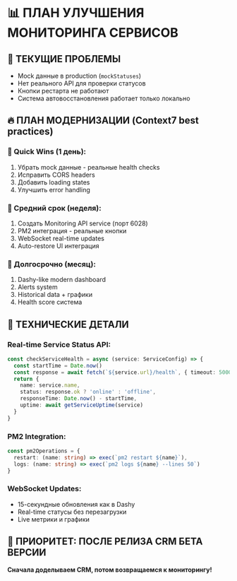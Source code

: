 # 📊 ПЛАН УЛУЧШЕНИЯ МОНИТОРИНГА СЕРВИСОВ

## 🚨 ТЕКУЩИЕ ПРОБЛЕМЫ
- Mock данные в production (`mockStatuses`)
- Нет реального API для проверки статусов  
- Кнопки рестарта не работают
- Система автовосстановления работает только локально

## 🔥 ПЛАН МОДЕРНИЗАЦИИ (Context7 best practices)

### 🎯 Quick Wins (1 день):
1. Убрать mock данные - реальные health checks
2. Исправить CORS headers
3. Добавить loading states  
4. Улучшить error handling

### 🎯 Средний срок (неделя):
1. Создать Monitoring API service (порт 6028)
2. PM2 интеграция - реальные кнопки
3. WebSocket real-time updates
4. Auto-restore UI интеграция

### 🎯 Долгосрочно (месяц):
1. Dashy-like modern dashboard
2. Alerts system
3. Historical data + графики
4. Health score система

## 📝 ТЕХНИЧЕСКИЕ ДЕТАЛИ

### Real-time Service Status API:
```typescript
const checkServiceHealth = async (service: ServiceConfig) => {
  const startTime = Date.now()
  const response = await fetch(`${service.url}/health`, { timeout: 5000 })
  return {
    name: service.name,
    status: response.ok ? 'online' : 'offline',
    responseTime: Date.now() - startTime,
    uptime: await getServiceUptime(service)
  }
}
```

### PM2 Integration:
```typescript  
const pm2Operations = {
  restart: (name: string) => exec(`pm2 restart ${name}`),
  logs: (name: string) => exec(`pm2 logs ${name} --lines 50`)
}
```

### WebSocket Updates:
- 15-секундные обновления как в Dashy
- Real-time статусы без перезагрузки
- Live метрики и графики

## 🚀 ПРИОРИТЕТ: ПОСЛЕ РЕЛИЗА CRM БЕТА ВЕРСИИ

**Сначала доделываем CRM, потом возвращаемся к мониторингу!**